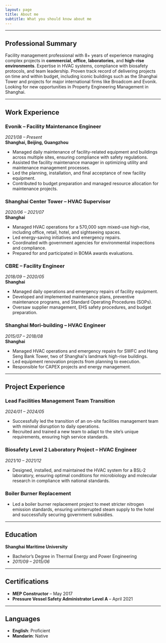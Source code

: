 ```yaml
---
layout: page
title: About me
subtitle: What you should know about me
---
```


---

## Professional Summary

Facility management professional with 8+ years of experience managing complex projects in **commercial**, **office**, **laboratories**, and **high-rise environments**. 
Expertise in HVAC systems, compliance with biosafety protocols, and team leadership. Proven track record of delivering projects on time and within budget, including iconic buildings such as the Shanghai Tower and projects for major international firms like Broadcom and Evonik. Looking for new opportunities in Property Engineering Management in Shanghai.

---

## Work Experience

### **Evonik** – Facility Maintenance Engineer  
*2021/08 – Present*  
**Shanghai, Beijing, Guangzhou**  
- Managed daily maintenance of facility-related equipment and buildings across multiple sites, ensuring compliance with safety regulations.
- Assisted the facility maintenance manager in optimizing utility and maintenance management processes.
- Led the planning, installation, and final acceptance of new facility equipment.
- Contributed to budget preparation and managed resource allocation for maintenance projects.

### **Shanghai Center Tower** – HVAC Supervisor  
*2020/06 – 2021/07*  
**Shanghai**  
- Managed HVAC operations for a 570,000 sqm mixed-use high-rise, including office, retail, hotel, and sightseeing spaces.
- Led energy-saving initiatives and emergency repairs.
- Coordinated with government agencies for environmental inspections and compliance.
- Prepared for and participated in BOMA awards evaluations.

### **CBRE** – Facility Engineer  
*2018/09 – 2020/05*  
**Shanghai**  
- Managed daily operations and emergency repairs of facility equipment.
- Developed and implemented maintenance plans, preventive maintenance programs, and Standard Operating Procedures (SOPs).
- Oversaw supplier management, EHS safety procedures, and budget preparation.

### **Shanghai Mori-building** – HVAC Engineer  
*2015/07 – 2018/08*  
**Shanghai**  
- Managed HVAC operations and emergency repairs for SWFC and Hang Seng Bank Tower, two of Shanghai's landmark high-rise buildings.
- Led equipment renovation projects from planning to execution.
- Responsible for CAPEX projects and energy management.

---

## Project Experience

### **Lead Facilities Management Team Transition**  
*2024/01 – 2024/05*  
- Successfully led the transition of an on-site facilities management team with minimal disruption to daily operations.
- Recruited and trained a new team to adapt to the site’s unique requirements, ensuring high service standards.

### **Biosafety Level 2 Laboratory Project** – HVAC Engineer  
*2021/10 – 2021/12*  
- Designed, installed, and maintained the HVAC system for a BSL-2 laboratory, ensuring optimal conditions for microbiology and molecular research in compliance with national standards.

### **Boiler Burner Replacement**  
- Led a boiler burner replacement project to meet stricter nitrogen emission standards, ensuring uninterrupted steam supply to the hotel and successfully securing government subsidies.

---

## Education

**Shanghai Maritime University**  
- Bachelor’s Degree in Thermal Energy and Power Engineering  
- *2011/09 – 2015/06*

---

## Certifications

- **MEP Constructor** – May 2017
- **Pressure Vessel Safety Administrator Level A** – April 2021

---

## Languages

- **English**: Proficient
- **Mandarin**: Native
